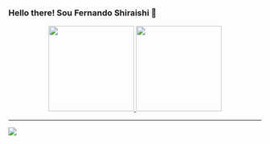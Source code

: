 ### Hello there! Sou Fernando Shiraishi 👋

<div align="center">
  <a href="https://github.com/fernandoshr">
  <img height="170em" src="https://github-readme-stats.vercel.app/api?username=fernandoshr&show_icons=true&theme=react&include_all_commits=true&count_private=true"/>
  <img height="170em" src="https://github-readme-stats.vercel.app/api/top-langs/?username=fernandoshr&layout=compact&langs_count=7&theme=react"/>
</div>
  
<hr>
 
<a href='https://www.linkedin.com/in/fernando-shiraishi-de-almeida-a46461224/' target='_blank'><img src='https://img.shields.io/badge/LinkedIn-0077B5?style=for-the-badge&logo=linkedin&logoColor=white' target='_blank'></a>
